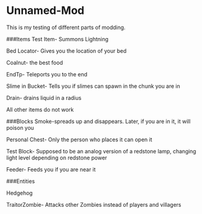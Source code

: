 # Unnamed-Mod
This is my testing of different parts of modding.

###Items
Test Item- Summons Lightning

Bed Locator- Gives you the location of your bed

Coalnut- the best food

EndTp- Teleports you to the end

Slime in Bucket- Tells you if slimes can spawn in the chunk you are in

Drain- drains liquid in a radius

All other items do not work


###Blocks
Smoke-spreads up and disappears. Later, if you are in it, it will poison you

Personal Chest- Only the person who places it can open it

Test Block- Supposed to be an analog version of a redstone lamp, changing light level depending on redstone power

Feeder- Feeds you if you are near it


###Entities

Hedgehog

TraitorZombie- Attacks other Zombies instead of players and villagers

